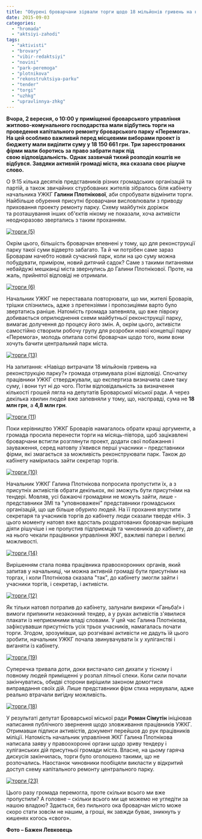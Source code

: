 ```yaml
---
title: "Обурені броварчани зірвали торги щодо 18 мільйонів гривень на капремонт парку \"Перемога\""
date: 2015-09-03
categories: 
  - "hromada"
  - "aktsiyi-zahodi"
tags: 
  - "aktivisti"
  - "brovary"
  - "vibir-redaktsiyi"
  - "novini"
  - "park-peremoga"
  - "plotnikova"
  - "rekonstruktsiya-parku"
  - "tender"
  - "torgi"
  - "uzhkg"
  - "upravlinnya-zhkg"
---
```


**Вчора, 2 вересня, о 10:00 у приміщенні броварського управління житлово-комунального господарства мали відбутись торги на проведення капітального ремонту броварського парку «Перемога». На цей особливо важливий перед місцевими виборами проект із бюджету мали виділити суму у 18 150 661 грн. Три зареєстрованих фірми мали боротись за право забрати парк під свою відповідальність. Однак зазвичай тихий розподіл коштів не відбувся. Завдяки активній громаді міста, яка сказала своє рішуче слово.**

О 9:15 кілька десятків представників різних громадських організацій та партій, а також звичайних стурбованих жителів зібралось біля кабінету начальника УЖКГ **Галини Плотнікової**, аби спробувати відмінити торги. Найбільше обурення присутні броварчани висловлювали з приводу приховання проекту ремонту парку. Схему майбутніх доріжок та розташування інших об'єктів нікому не показали, хоча активісти неодноразово звертались з таким проханням.

[![торги (5)](https://mpz.brovary.org/wp-content/uploads/2015/09/torgy-5.jpg)](https://mpz.brovary.org/wp-content/uploads/2015/09/torgy-5.jpg)

Окрім цього, більшість броварчан впевнені у тому, що для реконструкції парку такої суми відверто забагато. Та й чи потрібен саме зараз Броварам начебто новий сучасний парк, коли на цю суму можна побудувати, приміром, новий дитячий садок? Саме з такими питаннями небайдужі мешканці міста звернулись до Галини Плотнікової. Проте, на жаль, прийнятої відповіді не отримали.

[![торги (6)](https://mpz.brovary.org/wp-content/uploads/2015/09/torgy-6.jpg)](https://mpz.brovary.org/wp-content/uploads/2015/09/torgy-6.jpg)

Начальник УЖКГ не переставала повторювати, що ми, жителі Броварів, трішки спізнились, адже з претензіями і пропозиціями варто було звертатись раніше. Натомість громада запевняла, що вже півроку добивається оприлюднення схеми майбутньої реконструкції парку, вимагає долучення до процесу його змін. А, окрім цього, активісти самостійно створили робочу групу для розробки нової концепції парку «Перемога», молодь опитала сотні броварчан щодо того, яким вони хочуть бачити центральний парк міста.

[![торги (13)](https://mpz.brovary.org/wp-content/uploads/2015/09/torgy-13.jpg)](https://mpz.brovary.org/wp-content/uploads/2015/09/torgy-13.jpg)

На запитання: «Навіщо витрачати 18 мільйонів гривень на реконструкцію парку?» громада отримувала різні відповіді. Спочатку працівники УЖКГ стверджували, що експертиза визначила саме таку суму, і вони тут ні до чого. Потім відповідальність за визначення кількості грошей лягла на депутатів Броварської міської ради. А через декілька хвилин людей вже запевняли у тому, що, насправді, сума не **18 млн грн**, а **4,8 млн грн**.

[![торги (11)](https://mpz.brovary.org/wp-content/uploads/2015/09/torgy-11.jpg)](https://mpz.brovary.org/wp-content/uploads/2015/09/torgy-11.jpg)

Поки керівництво УЖКГ Броварів намагалось обрати кращі аргументи, а громада просила перенести торги на місяць-півтора, щоб зацікавлені броварчани встигли розглянути проект, додати свої побажання і зауваження, серед натовпу з’явився перші учасники – представники фірми, які змагається за можливість реконструювати парк. Також до кабінету намірилась зайти секретар торгів.

[![торги (10)](https://mpz.brovary.org/wp-content/uploads/2015/09/torgy-10.jpg)](https://mpz.brovary.org/wp-content/uploads/2015/09/torgy-10.jpg)

Начальник УЖКГ Галина Плотнікова попросила пропустити їх, а з присутніх активістів обрати декількох, які зможуть бути присутніми на тендері. Мовляв, усі бажаючі громадяни не можуть зайти, лише - представники ЗМІ та "уповноважені" представники громадських організацій, що ще більше обурило людей. На її прохання впустити секретаря та учасників торгів до кабінету люди сказали тверде «Ні». З цього моменту натовп вже вдосталь роздратованих броварчан вирішив діяти рішучіше і не пропустив підприємців та чиновників до кабінету, де на нього чекали працівники управління ЖКГ, важливі папери і великі можливості.

[![торги (14)](https://mpz.brovary.org/wp-content/uploads/2015/09/torgy-14.jpg)](https://mpz.brovary.org/wp-content/uploads/2015/09/torgy-14.jpg)

Вирішенням стала поява працівника правоохоронних органів, який запитав у начальниці, чи можна активній громаді бути присутніми на торгах, і коли Плотнікова сказала "так", до кабінету змогли зайти і учасники торгів, і секретар, і активісти.

[![торги (12)](https://mpz.brovary.org/wp-content/uploads/2015/09/torgy-12.jpg)](https://mpz.brovary.org/wp-content/uploads/2015/09/torgy-12.jpg)

Як тільки натовп потрапив до кабінету, залунали викрики «Ганьба!» і вимоги припинити незаконний тендер, а у руках активістів з'явилися плакати із неприємними владі словами. У цей час Галина Плотнікова, зафіксувавши присутність усіх трьох учасників, намагалась почати торги. Згодом, зрозумівши, що розгнівані активісти не дадуть їй цього зробити, начальник УЖКГ почала звинувачувати їх у хуліганстві і виганяти із кабінету.

[![торги (19)](https://mpz.brovary.org/wp-content/uploads/2015/09/torgy-19.jpg)](https://mpz.brovary.org/wp-content/uploads/2015/09/torgy-19.jpg)

Суперечка тривала доти, доки вистачало сил дихати у тісному і повному людей приміщенні у розпал літньої спеки. Коли сили почали закінчуватись, обидві сторони вирішили законом домогтися виправдання своїх дій. Лише представники фірм стиха нервували, адже реально втрачали вигідну можливість.

[![торги (18)](https://mpz.brovary.org/wp-content/uploads/2015/09/torgy-18.jpg)](https://mpz.brovary.org/wp-content/uploads/2015/09/torgy-18.jpg)

У результаті депутат Броварської міської ради **Роман Сімутін** ініціював написання публічного звернення щодо зловживання працівників УЖКГ. Отримавши підписи активістів, документ перейшов до рук працівників міліції. Натомість начальник управління ЖКГ Галина Плотнікова написала заяву у правоохоронні органи щодо зриву тендеру і хуліганських дій присутньої громади міста. Власне, на цьому гаряча дискусія закінчилась, торги було оголошено такими, що не розпочались. Наостанок чиновники пообіцяли викласти у відкритий доступ схему капітального ремонту центрального парку.

[![торги (23)](https://mpz.brovary.org/wp-content/uploads/2015/09/torgy-23.jpg)](https://mpz.brovary.org/wp-content/uploads/2015/09/torgy-23.jpg)

Цього разу громада перемогла, проте скільки всього ми вже пропустили? А головне – скільки всього ми ще можемо не угледіти за нашою владою? Здається, без пильного ока броварчан місто може скоро стати зовсім не нашим, а гроші, як завжди буває, зникнуть у кишенях когось «свого».

**Фото – Бажен Левковець**
